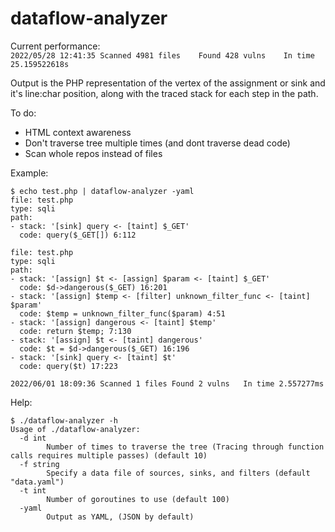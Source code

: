 # dataflow-analyzer
Current performance:  
`2022/05/28 12:41:35 Scanned 4981 files    Found 428 vulns    In time 25.159522618s` 
  
Output is the PHP representation of the vertex of the assignment or sink and it's line:char position, along with the traced stack for each step in the path.  

To do:
- HTML context awareness  
- Don't traverse tree multiple times (and dont traverse dead code)  
- Scan whole repos instead of files  
  
Example:
```
$ echo test.php | dataflow-analyzer -yaml
file: test.php
type: sqli
path:
- stack: '[sink] query <- [taint] $_GET'
  code: query($_GET[]) 6:112

file: test.php
type: sqli
path:
- stack: '[assign] $t <- [assign] $param <- [taint] $_GET'
  code: $d->dangerous($_GET) 16:201
- stack: '[assign] $temp <- [filter] unknown_filter_func <- [taint] $param'
  code: $temp = unknown_filter_func($param) 4:51
- stack: '[assign] dangerous <- [taint] $temp'
  code: return $temp; 7:130
- stack: '[assign] $t <- [taint] dangerous'
  code: $t = $d->dangerous($_GET) 16:196
- stack: '[sink] query <- [taint] $t'
  code: query($t) 17:223

2022/06/01 18:09:36 Scanned 1 files	Found 2 vulns	In time 2.557277ms
```

Help:
```
$ ./dataflow-analyzer -h
Usage of ./dataflow-analyzer:
  -d int
    	Number of times to traverse the tree (Tracing through function calls requires multiple passes) (default 10)
  -f string
    	Specify a data file of sources, sinks, and filters (default "data.yaml")
  -t int
    	Number of goroutines to use (default 100)
  -yaml
    	Output as YAML, (JSON by default)
```
